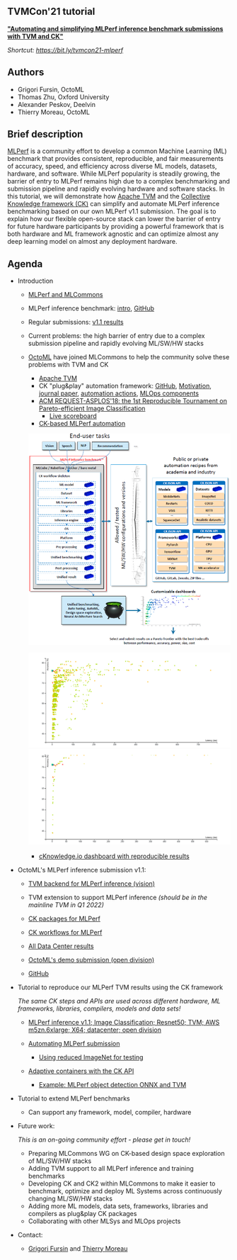 ## TVMCon'21 tutorial
**["Automating and simplifying MLPerf inference benchmark submissions with TVM and CK"](https://www.tvmcon.org/schedule/)**

*Shortcut: https://bit.ly/tvmcon21-mlperf*

## Authors
* Grigori Fursin, OctoML
* Thomas Zhu, Oxford University
* Alexander Peskov, Deelvin
* Thierry Moreau, OctoML

## Brief description

[MLPerf](https://mlcommons.org) is a community effort to develop a common Machine Learning (ML)
benchmark that provides consistent, reproducible, and fair measurements
of accuracy, speed, and efficiency across diverse ML models, datasets,
hardware, and software. While MLPerf popularity
is steadily growing, the barrier of entry to MLPerf remains high due to
a complex benchmarking and submission pipeline and rapidly evolving
hardware and software stacks. In this tutorial, we will demonstrate how
[Apache TVM](https://tvm.apache.org) 
and the [Collective Knowledge framework (CK)](https://github.com/mlcommons/ck) 
can simplify and automate MLPerf inference benchmarking based on our own MLPerf v1.1
submission. The goal is to explain how our flexible open-source stack can
lower the barrier of entry for future hardware participants by providing
a powerful framework that is both hardware and ML framework agnostic and
can optimize almost any deep learning model on almost any deployment
hardware.

## Agenda

* Introduction
  * [MLPerf and MLCommons](https://mlcommons.org/en)
  * MLPerf inference benchmark: [intro](https://arxiv.org/pdf/1911.02549.pdf), [GitHub](https://github.com/mlcommons/inference)
  * Regular submissions: [v1.1 results](https://mlcommons.org/en/news/mlperf-inference-v11)
  * Current problems: the high barrier of entry due to a complex submission pipeline and rapidly evolving ML/SW/HW stacks
  * [OctoML](https://octoml.ai) have joined MLCommons to help the community solve these problems with TVM and CK
    * [Apache TVM](https://tvm.apache.org)
    * CK "plug&play" automation framework: [GitHub](https://github.com/ctuning/ck), 
      [Motivation](https://www.youtube.com/watch?v=7zpeIVwICa4), 
      [journal paper](https://doi.org/10.1098/rsta.2020.0211),
      [automation actions](https://github.com/mlcommons/ck/tree/master/ck/repo/module),
      [MLOps components](https://github.com/mlcommons/ck-mlops)
    * [ACM REQUEST-ASPLOS'18: the 1st Reproducible Tournament on Pareto-efficient Image Classification](https://cknow.io/c/event/repro-request-asplos2018)
      * [Live scoreboard](https://cknow.io/c/result/pareto-efficient-ai-co-design-tournament-request-acm-asplos-2018)
    * [CK-based MLPerf automation](https://github.com/mlcommons/ck/tree/master/docs/mlperf-automation)

    ![](https://raw.githubusercontent.com/ctuning/ck-guide-images/master/mlperf-ck-automation.png)

    ![](https://raw.githubusercontent.com/ctuning/ck-guide-images/master/mlperf-ck-dse.png)
    ![](https://raw.githubusercontent.com/ctuning/ck-guide-images/master/mlperf-ck-dse-pareto.png)

    * [cKnowledge.io dashboard with reproducible results](https://cknow.io/result/crowd-benchmarking-mlperf-inference-classification-mobilenets-all)

* OctoML's MLPerf inference submission v1.1:

  * [TVM backend for MLPerf inference (vision)](https://github.com/octoml/mlcommons-inference/blob/r1.1-seed/vision/classification_and_detection/python/backend_tvm.py)
  * TVM extension to support MLPerf inference *(should be in the mainline TVM in Q1 2022)*
  * [CK packages for MLPerf](https://github.com/octoml/mlops/tree/main/package)
  * [CK workflows for MLPerf](https://github.com/octoml/mlops/tree/main/program)
  
  * [All Data Center results](https://mlcommons.org/en/inference-datacenter-11)
  * [OctoML's demo submission (open division)](https://www.datocms-assets.com/45680/1632440591-mlcommons.png?auto=format&w=1675)
  * [GitHub](https://github.com/mlcommons/inference_results_v1.1/tree/main/open/OctoML)

* Tutorial to reproduce our MLPerf TVM results using the CK framework

  *The same CK steps and APIs are used across different hardware, ML frameworks, libraries, compilers, models and data sets!*

  * [MLPerf inference v1.1; Image Classification; Resnet50; TVM; AWS m5zn.6xlarge; X64; datacenter; open division](tvmcon-2021-automating-mlperf-with-tvm-and-ck-demo.md)

  * [Automating MLPerf submission](https://github.com/mlcommons/inference_results_v1.1/tree/main/open/OctoML/measurements/aws-m5zn.6xlarge-tvm/resnet50/offline#prepare-your-submission)
    * [Using reduced ImageNet for testing](https://github.com/mlcommons/ck/blob/master/docs/mlperf-automation/datasets/imagenet2012.md#install-reduced-imagenet-2012-val-dataset-with-the-first-500-images)
  
  * [Adaptive containers with the CK API](https://github.com/mlcommons/ck-mlops/tree/main/docker)
    * [Example: MLPerf object detection ONNX and TVM](https://github.com/mlcommons/ck-mlops/blob/main/docker/ck-mlperf-inference-dev-object-detection-onnx-tvm/Dockerfile.ubuntu-20.04)

* Tutorial to extend MLPerf benchmarks 
  * Can support any framework, model, compiler, hardware

* Future work: 

  *This is an on-going community effort - please get in touch!*

  * Preparing MLCommons WG on CK-based design space exploration of ML/SW/HW stacks
  * Adding TVM support to all MLPerf inference and training benchmarks
  * Developing CK and CK2 within MLCommons to make it easier to benchmark, optimize and deploy ML Systems across continuously changing ML/SW/HW stacks
  * Adding more ML models, data sets, frameworks, libraries and compilers as plug&play CK packages
  * Collaborating with other MLSys and MLOps projects

* Contact:
  * [Grigori Fursin](mailto:grigori@octoml.ai) and [Thierry Moreau](mailto:tmoreau@octoml.ai)
